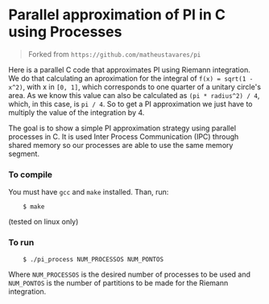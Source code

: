 
# Parallel approximation of PI in C using Processes

> Forked from `https://github.com/matheustavares/pi`

Here is a parallel C code that approximates PI using Riemann integration.
We do that calculating an aproximation for the integral of `f(x) = sqrt(1 - x^2)`, with x in `[0, 1]`, which corresponds to one quarter of a unitary circle's area. As we know this value can also be calculated as `(pi * radius^2) / 4`, which, in this case, is `pi / 4`. So to get a PI approximation we just have to multiply the value of the integration by 4.

The goal is to show a simple PI approximation strategy using parallel processes in C. It is used Inter Process Communication (IPC) through shared memory so our processes are able to use the same memory segment.


### To compile

You must have `gcc` and `make` installed. Than, run:
```
    $ make
```
(tested on linux only)

### To run

```
    $ ./pi_process NUM_PROCESSOS NUM_PONTOS
```
Where `NUM_PROCESSOS` is the desired number of processes to be used and `NUM_PONTOS` is the number of partitions to be made for the Riemann integration.